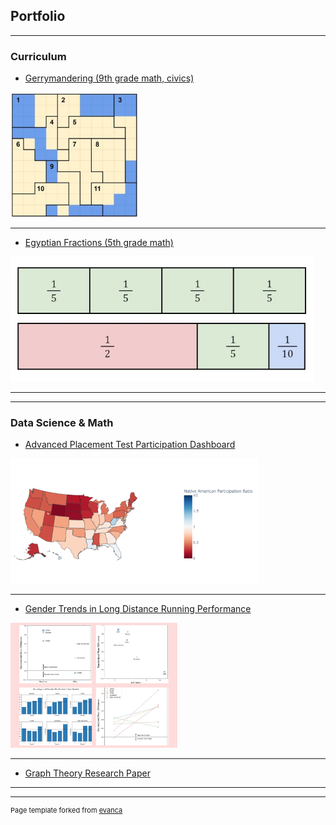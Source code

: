 ## Portfolio

---

### Curriculum

  * [Gerrymandering (9th grade math, civics)](/sample_page)

<img height="200" src="images/gerrymandering_thumbnail.jpg"/>

---
  * [Egyptian Fractions (5th grade math)](/pdf/sample_presentation.pdf)

<img height="200" src="images/egyptian_fractions_thumbnail.jpg"/>

---
---

### Data Science & Math

  * [Advanced Placement Test Participation Dashboard](https://github.com/ianmcmeek/AP-Test-Participation-Dashboard/blob/main/Supplemental/Analysis.md)

<img height="200" src="images/dashboard_thumbnail.png"/>

---
  * [Gender Trends in Long Distance Running Performance](https://github.com/ianmcmeek/Running-Performance-Trends/blob/main/README.md)

<img height="200" src="images/running_thumbnail.png"/>
  
---
  * [Graph Theory Research Paper](https://arxiv.org/abs/1808.05835)

---
---
<p style="font-size:11px">Page template forked from <a href="https://github.com/evanca/quick-portfolio">evanca</a></p>
<!-- Remove above link if you don't want to attibute -->
